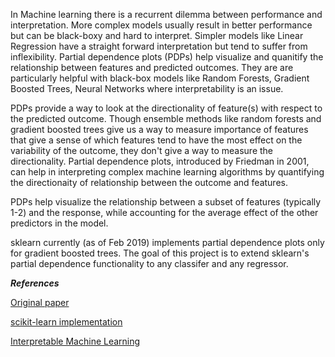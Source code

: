 In Machine learning there is a recurrent dilemma between performance and interpretation. More complex models usually result in better performance but can be black-boxy and hard to interpret. Simpler models like Linear Regression have a straight forward interpretation but tend to suffer from inflexibility. Partial dependence plots (PDPs) help visualize and quanitify the relationship between features and predicted outcomes. They are are particularly helpful with black-box models like Random Forests, Gradient Boosted Trees, Neural Networks where interpretability is an issue.

PDPs provide a way to look at the directionality of feature(s) with respect to the predicted outcome. Though ensemble methods like random forests and gradient boosted trees give us a way to measure importance of features that give a sense of which features tend to have the most effect on the variability of the outcome, they don't give a way to measure the directionality. Partial dependence plots, introduced by Friedman in 2001, can help in interpreting complex machine learning algorithms by quantifying the directionaity of relationship between the outcome and features.

PDPs help visualize the relationship between a subset of features (typically 1-2) and the response, while accounting for the average effect of the other predictors in the model.

sklearn currently (as of Feb 2019) implements partial dependence plots only for gradient boosted trees. The goal of this project is to extend sklearn's partial dependence functionality to any classifer and any regressor.

***References***

[Original paper](https://projecteuclid.org/euclid.aos/1013203451)

[scikit-learn implementation](https://scikit-learn.org/stable/auto_examples/ensemble/plot_partial_dependence.html)

[Interpretable Machine Learning](https://christophm.github.io/interpretable-ml-book/)
